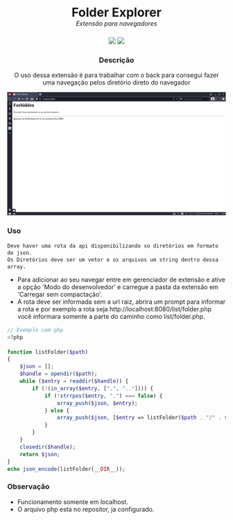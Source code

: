 <div align="center">
    <h1 style="margin: 0;">Folder Explorer</h1>
    <h6 style="margin: 0;">Extensão para navegadores<h3>
    <div>
        <img src="https://img.shields.io/badge/language-javascript-yellow" />
        <img src="https://img.shields.io/badge/language-css-cyan" />
    </div>
</div>
<h3  align="center">Descrição</h3>
<p  align="center">O uso dessa extensão é para trabalhar com o back para consegui fazer uma navegação pelos diretório direto do navegador</p>
<p align="center">
    <img src="./extension-use.gif" width="600">
</p>
        
### Uso

    Deve haver uma rota da api disponibilizando so diretórios em formato de json.
    Os Diretórios deve ser um vetor e os arquivos um string dentro dessa array.

-   Para adicionar ao seu navegar entre em gerenciador de extensão e ative a opção 'Modo do desenvolvedor' e carregue a pasta da extensão em 'Carregar sem compactação'.
-   A rota deve ser informada sem a url raiz, abrira um prompt para informar a rota e por exemplo a rota seja http://localhost:8080/list/folder.php você informara somente a parte do caminho como list/folder.php.

```php
// Exemplo com php
<?php

function listFolder($path)
{
    $json = [];
    $handle = opendir($path);
    while ($entry = readdir($handle)) {
        if (!(in_array($entry, [".", ".."]))) {
            if (!strrpos($entry, ".") === false) {
                array_push($json, $entry);
            } else {
                array_push($json, [$entry => listFolder($path . "/" . $entry)]);
            }
        }
    }
    closedir($handle);
    return $json;
}
echo json_encode(listFolder(__DIR__));
```

### Observação

-   Funcionamento somente em localhost.
-   O arquivo php esta no repositor, ja configurado.
